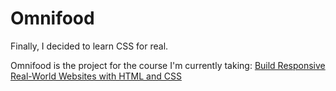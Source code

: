 # Omnifood

Finally, I decided to learn CSS for real.

Omnifood is the project for the course I'm currently taking: [Build Responsive Real-World Websites with HTML and CSS](https://www.udemy.com/course/design-and-develop-a-killer-website-with-html5-and-css3/)